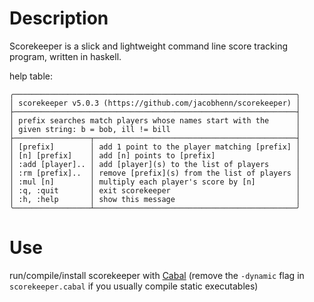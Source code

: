 # Description

Scorekeeper is a slick and lightweight command line score tracking program, written in haskell.

help table:

```
╭───────────────────────────────────────────────────────────────╮
│ scorekeeper v5.0.3 (https://github.com/jacobhenn/scorekeeper) │
├───────────────────────────────────────────────────────────────┤
│ prefix searches match players whose names start with the      │
│ given string: b = bob, ill != bill                            │
├─────────────────┬─────────────────────────────────────────────┤
│ [prefix]        │ add 1 point to the player matching [prefix] │
│ [n] [prefix]    │ add [n] points to [prefix]                  │
│ :add [player].. │ add [player](s) to the list of players      │
│ :rm [prefix]..  │ remove [prefix](s) from the list of players │
│ :mul [n]        │ multiply each player's score by [n]         │
│ :q, :quit       │ exit scorekeeper                            │
│ :h, :help       │ show this message                           │
╰─────────────────┴─────────────────────────────────────────────╯
```

# Use

run/compile/install scorekeeper with [Cabal](https://www.haskell.org/cabal) (remove the `-dynamic` flag in `scorekeeper.cabal` if you usually compile static executables)
